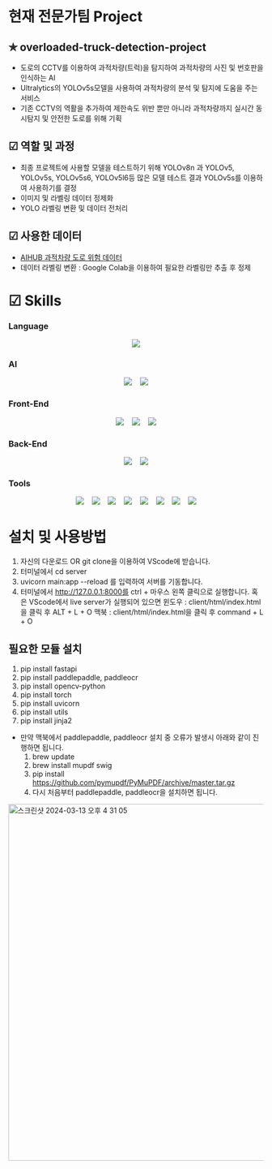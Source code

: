 # 현재 전문가팀 Project 

## ✯ overloaded-truck-detection-project
* 도로의 CCTV를 이용하여 과적차량(트럭)을 탐지하여 과적차량의 사진 및 번호판을 인식하는 AI
* Ultralytics의 YOLOv5s모델을 사용하여 과적차량의 분석 및 탐지에 도움을 주는 서비스
* 기존 CCTV의 역활을 추가하여 제한속도 위반 뿐만 아니라 과적차량까지 실시간 동시탐지 및 안전한 도로를 위해 기획

## ☑ 역할 및 과정
* 최종 프로젝트에 사용할 모델을 테스트하기 위해 YOLOv8n 과 YOLOv5, YOLOv5s, YOLOv5s6, YOLOv5l6등 많은 모델 테스트 결과 YOLOv5s를 이용하여 사용하기를 결정
* 이미지 및 라벨링 데이터 정제화
* YOLO 라벨링 변환 및 데이터 전처리

## ☑ 사용한 데이터
* [AIHUB 과적차량 도로 위험 데이터](https://www.aihub.or.kr/aihubdata/data/view.do?currMenu=&topMenu=&aihubDataSe=data&dataSetSn=530)
* 데이터 라벨링 변환 : Google Colab을 이용하여 필요한 라벨링만 추출 후 정제

# ☑ Skills
### Language
<div align="center">
    <img src="https://img.shields.io/badge/python-3776AB?style=flat&logo=python&logoColor=white" />
</div>

### AI
<div align="center">
    <img src="https://img.shields.io/badge/Opencv-5C3EE8?style=flat&logo=opencv&logoColor=white" /> &nbsp&nbsp
    <img src="https://img.shields.io/badge/pytorch-EE4C2C?style=flat&logo=pytorch&logoColor=white" />
</div>

### Front-End
<div align="center">
    <img src="https://img.shields.io/badge/html5-E34F26?style=flat&logo=html&logoColor=white" /> &nbsp&nbsp
    <img src="https://img.shields.io/badge/javascript-F7DF1E?style=flat&logo=javascript&logoColor=white" /> &nbsp&nbsp
    <img src="https://img.shields.io/badge/css3-1572B6?style=flat&logo=css&logoColor=white" />
</div>

### Back-End
<div align="center">
    <img src="https://img.shields.io/badge/fastapi-009688?style=flat&logo=fastapi&logoColor=white" /> &nbsp&nbsp
    <img src="https://img.shields.io/badge/jinja-B41717?style=flat&logo=jinja2&logoColor=white" />
</div>

### Tools
<div align="center">
    <img src="https://img.shields.io/badge/git-F05032?style=flat&logo=git&logoColor=white" /> &nbsp&nbsp
    <img src="https://img.shields.io/badge/github-181717?style=flat&logo=github&logoColor=white" /> &nbsp&nbsp
    <img src="https://img.shields.io/badge/slack-4A154B?style=flat&logo=slack&logoColor=white" /> &nbsp&nbsp
    <img src="https://img.shields.io/badge/discord-5865F2?style=flat&logo=discord&logoColor=white" /> &nbsp&nbsp
    <img src="https://img.shields.io/badge/pycharm-000000?style=flat&logo=pycharm&logoColor=white" /> &nbsp&nbsp
    <img src="https://img.shields.io/badge/jupyter-F37626?style=flat&logo=jupyter&logoColor=white" /> &nbsp&nbsp
    <img src="https://img.shields.io/badge/googlecolab-F9AB00?style=flat&logo=googlecolab&logoColor=white" /> &nbsp&nbsp
    <img src="https://img.shields.io/badge/visualstudiocode-007ACC?style=flat&logo=visualstudiocode&logoColor=white" />
</div>

# 설치 및 사용방법
1. 자신의 다운로드 OR git clone을 이용하여 VScode에 받습니다.
2. 터미널에서 cd server
3. uvicorn main:app --reload 를 입력하여 서버를 기동합니다.
4. 터미널에서 http://127.0.0.1:8000를 ctrl + 마우스 왼쪽 클릭으로 실행합니다. 혹은 VScode에서 live server가 실행되어 있으면
윈도우 : client/html/index.html을 클릭 후 ALT + L + O
맥북 : client/html/index.html을 클릭 후 command + L + O

## 필요한 모듈 설치
1. pip install fastapi
2. pip install paddlepaddle, paddleocr
3. pip install opencv-python
4. pip install torch
5. pip install uvicorn
6. pip install utils
7. pip install jinja2

* 만약 맥북에서 paddlepaddle, paddleocr 설치 중 오류가 발생시 아래와 같이 진행하면 됩니다.
  1. brew update
  2. brew install mupdf swig
  3. pip install https://github.com/pymupdf/PyMuPDF/archive/master.tar.gz
  4. 다시 처음부터 paddlepaddle, paddleocr을 설치하면 됩니다.

<img width="703" alt="스크린샷 2024-03-13 오후 4 31 05" src="https://github.com/Leekayoung12/teamproject3/assets/149549320/22956a04-a254-45a6-82fd-48e6537be5c7">

